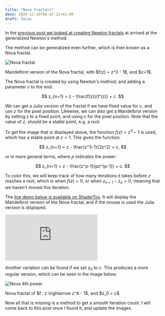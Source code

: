 ```yaml
---
title: "Nova fractals"
date: 2020-12-20T08:47:11+01:00
draft: false
---
```


<!--
    https://wiki2.org/en/Nova_fractal
    http://imajeenyus.com/mathematics/20121112_distance_estimates/distance_estimation_method_for_fractals.pdf
    https://www.iquilezles.org/www/articles/distancefractals/distancefractals.htm
    https://mathr.co.uk/blog/2013-06-22_distance_estimation_for_newton_fractals.html
    Interior smooth iter: https://www.chiark.greenend.org.uk/~sgtatham/newton/
-->

In the [previous post we looked at creating Newton fractals](/posts/newton-fractals) at arrived at the generalized Newton's method.

The method can be generalized even further, which is then known as a Nova fractal.

![Nova fractal](/nova-fractal.png)

<figcaption>Mandelbrot version of the Nova fractal, with $f(z) = z^3 - 1$, and $z=1$.</figcaption>

The Nova fractal is created by using Newton's method, and adding a parameter $c$ to the end:

$$
    z_{n+1} = z - \frac{f(z)}{f'(z)} + c.
$$

We can get a Julia version of the fractal if we have fixed value for $c$, and use $z$ for the pixel position. Likewise, we can also get a Mandelbrot version by setting $z$ to a fixed point, and using $c$ for the pixel position. Note that the value of $z$, should be a stable point, e.g. a root.

To get the image that is displayed above, the function $f(z) = z^3 - 1$ is used, which has a stable point at $z = 1$. This gives the function:

$$
    z_{n+1} = z - \frac{z^3-1}{3z^2} + c,
$$

or in more general terms, where $p$ indicates the power:

$$
    z_{n+1} = z - \frac{z^p-1}{pz^{p-1}} + c.
$$

To color this, we will keep track of how many iterations it takes before $z$ reaches a root, which is when $f(z) = 0$, or when $z_{n+1}-z_n = 0$, meaning that we haven't moved this iteration.

The [live demo below is available on ShaderToy](https://www.shadertoy.com/view/ttccRH). It will display the Mandelbrot version of the Nova fractal, and if the mouse is used the Julia version is displayed.

<iframe frameborder="0" src="https://www.shadertoy.com/embed/ttccRH?gui=true&t=10&paused=true&muted=false" allowfullscreen></iframe>

Another variation can be found if we set $z_0$ to $c$. This produces a more regular version, which can be seen in the image below.

![Nova 4th power](/nova-fractal-z4.png)

<figcaption>Nova fractal of $f : z \rightarrow z^4 - 1$, and $z_0 = c$.</figcaption>

Now all that is missing is a method to get a smooth iteration count. 
I will come back to this post once I found it, and update the images.

